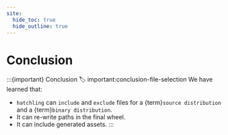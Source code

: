 ```yaml
---
site:
  hide_toc: true
  hide_outline: true
---
```


# Conclusion

:::{important} Conclusion
:label: important:conclusion-file-selection
We have learned that:

- `hatchling` can `include` and `exclude` files for a {term}`source distribution` and a {term}`binary distribution`.
- It can re-write paths in the final wheel.
- It can include generated assets.
  :::

